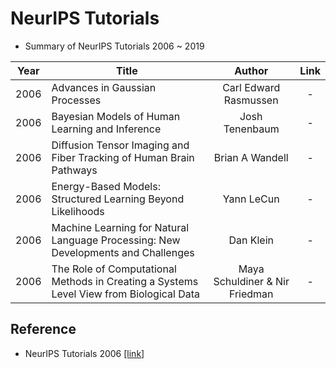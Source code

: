 # NeurIPS Tutorials
- Summary of NeurIPS Tutorials 2006 ~ 2019

|Year|Title|Author|Link|
|:-:|-|:-:|:-:|
|2006|Advances in Gaussian Processes|Carl Edward Rasmussen|-|
|2006|Bayesian Models of Human Learning and Inference|Josh Tenenbaum|-|
|2006|Diffusion Tensor Imaging and Fiber Tracking of Human Brain Pathways|Brian A Wandell|-|
|2006|Energy-Based Models: Structured Learning Beyond Likelihoods|Yann LeCun|-|
|2006|Machine Learning for Natural Language Processing: New Developments and Challenges|Dan Klein|-|
|2006|The Role of Computational Methods in Creating a Systems Level View from Biological Data|Maya Schuldiner & Nir Friedman|-|


## Reference
- NeurIPS Tutorials 2006 [[link]](https://nips.cc/Conferences/2006/Schedule?type=Tutorial)

